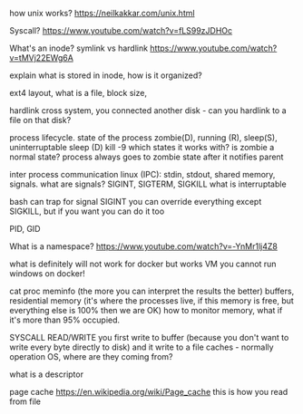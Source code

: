 how unix works?
https://neilkakkar.com/unix.html

Syscall?
https://www.youtube.com/watch?v=fLS99zJDHOc

What's an inode? symlink vs hardlink
https://www.youtube.com/watch?v=tMVj22EWg6A

explain what is stored in inode, how is it organized?

ext4 layout, what is a file, block size,

hardlink cross system, you connected another disk - can you hardlink to a file on that disk?

 
process lifecycle.
state of the process zombie(D), running (R), sleep(S), uninterruptable sleep (D)
kill -9 which states it works with?
is zombie a normal state? process always goes to zombie state after it notifies parent

inter process communication linux (IPC): stdin, stdout, shared memory, signals.
what are signals? SIGINT, SIGTERM, SIGKILL
what is interruptable 

bash can trap for signal SIGINT
you can override everything except SIGKILL, but if you want you can do it too

PID, GID
 

What is a namespace?
https://www.youtube.com/watch?v=-YnMr1lj4Z8


what is definitely will not work for docker but works VM
you cannot run windows on docker!


cat proc meminfo (the more you can interpret the results the better)
buffers, residential memory (it's where the processes live, if this memory is free, but everything else is 100% then we are OK)
how to monitor memory, what if it's more than 95% occupied.

SYSCALL READ/WRITE
you first write to buffer (because you don't want to write every byte directly to disk) and it write to a file
caches - normally operation OS, where are they coming from?



what is a descriptor 

page cache https://en.wikipedia.org/wiki/Page_cache this is how you read from file
